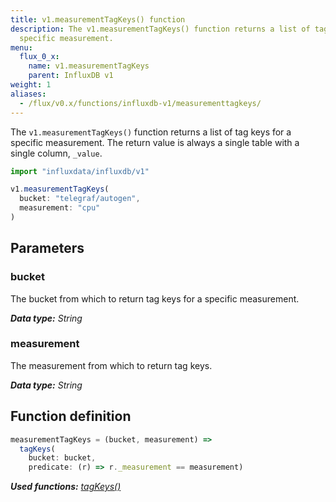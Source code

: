 ```yaml
---
title: v1.measurementTagKeys() function
description: The v1.measurementTagKeys() function returns a list of tag keys for a
  specific measurement.
menu:
  flux_0_x:
    name: v1.measurementTagKeys
    parent: InfluxDB v1
weight: 1
aliases:
  - /flux/v0.x/functions/influxdb-v1/measurementtagkeys/
---
```


The `v1.measurementTagKeys()` function returns a list of tag keys for a specific measurement.
The return value is always a single table with a single column, `_value`.

```js
import "influxdata/influxdb/v1"

v1.measurementTagKeys(
  bucket: "telegraf/autogen",
  measurement: "cpu"
)
```

## Parameters

### bucket
The bucket from which to return tag keys for a specific measurement.

_**Data type:** String_

### measurement
The measurement from which to return tag keys.

_**Data type:** String_

## Function definition
```js
measurementTagKeys = (bucket, measurement) =>
  tagKeys(
    bucket: bucket,
    predicate: (r) => r._measurement == measurement)
```

_**Used functions:**
[tagKeys()](/flux/v0.x/stdlib/influxdb-v1/tagkeys)_
